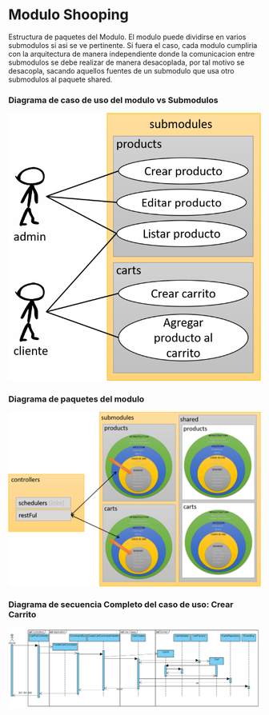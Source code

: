 # Modulo Shooping
Estructura de paquetes del Modulo. 
El modulo puede dividirse en varios submodulos si asi se ve pertinente. Si fuera el caso, cada modulo cumpliria con la arquitectura de manera independiente donde la comunicacion entre submodulos se debe realizar de manera desacoplada, por tal motivo se desacopla, sacando aquellos fuentes de un submodulo que usa otro submodulos al paquete shared.

### Diagrama de caso de uso del modulo vs Submodulos
![Diagrama de casos de uso del modulo](https://github.com/gotorresevo/proyecto-base-spring-boot/raw/master/assets/UseCasesBySubmodules.png "Diagrama de casos de usos vs submodulos")

### Diagrama de paquetes del modulo
![Diagrama de paquetes del modulo](https://github.com/gotorresevo/proyecto-base-spring-boot/raw/master/assets/ModuloShopping.png "Description del modulo describiendo los submodulos")

### Diagrama de secuencia Completo del caso de uso: Crear Carrito
![Diagrama de secuencia completo de CREAR CARRITO](https://github.com/gotorresevo/proyecto-base-spring-boot/raw/master/assets/SequenceArchitectureFullFlowCreateCarts.png "Flujo completo desde el llamado al controlador hasta el dominio")
